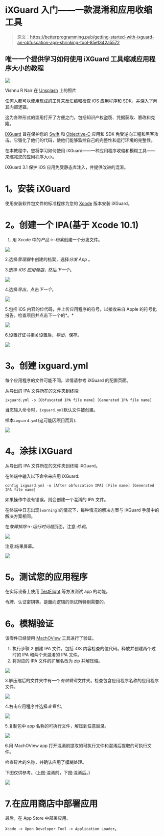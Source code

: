# iXGuard 入门——一款混淆和应用收缩工具

> 原文：<https://betterprogramming.pub/getting-started-with-ixguard-an-obfuscation-app-shrinking-tool-85e1342a5572>

## 唯一一个提供学习如何使用 iXGuard 工具缩减应用程序大小的教程

![](img/791a2bcb1caa324b778b8304f69e984f.png)

Vishnu R Nair 在 [Unsplash](https://unsplash.com/search/photos/hacking?utm_source=unsplash&utm_medium=referral&utm_content=creditCopyText) 上的照片

任何人都可以使用现成的工具来反汇编和检查 iOS 应用程序和 SDK，并深入了解其内部逻辑。

这为各种形式的滥用打开了方便之门，包括知识产权盗窃、凭据获取、篡改和克隆。

[iXGuard](https://www.guardsquare.com/en/blog/ixguard-20-released) 旨在保护您的 [Swift](https://developer.apple.com/swift/) 和 [Objective-C](https://developer.apple.com/library/archive/documentation/Cocoa/Conceptual/ProgrammingWithObjectiveC/Introduction/Introduction.html) 应用和 SDK 免受逆向工程和黑客攻击。它强化了他们的代码，使他们能够监控自己的完整性和运行环境的完整性。

在本教程中，您将学习如何使用 iXGuard——一种应用程序收缩和模糊工具——来缩减您的应用程序大小。

iXGuard 3.1 保护 iOS 应用免受静态库注入，并提供改进的混淆。

# **1。安装 iXGuard**

使用安装软件包文件的标准程序为您的 [Xcode](https://developer.apple.com/xcode/) 版本安装 iXGuard。

# **2。创建一个 IPA(基于 Xcode 10.1)**

1.  用 Xcode 中的*产品*->-*档案*创建一个分发文件。

![](img/6367a4a0839b259043aa885d88282bee.png)

2.选择*管理器*中创建的档案，选择*分发 App* 。

3.选择 *iOS 应用商店*，然后*下一个*。

![](img/5d82be325b36d387ec08c783c552a286.png)

4.选择*导出*，点击*下一个*。

![](img/f1545ee3c628b24636d2efbf549f313c.png)

5.包括 iOS 内容的位代码，并上传应用程序的符号，以接收来自 Apple 的符号化报告。检查项目并点击下一个的*。*

![](img/2d1e971e314f3c9189091c353edce7ce.png)

6.设置好证书相关设置后，*导出*，保存。

![](img/245e1bafd63801f0bbbc0640daeb29a7.png)

# **3。创建 ixguard.yml**

每个应用程序的文件可能不同。详情请参考 iXGuard 的配置页面。

从导出的 IPA 文件所在的文件夹到终端:

`ixguard.yml -o [Obfuscated IPA file name] [Generated IPA file name]`

当您输入命令时，`ixguard.yml`默认文件被创建。

样本`ixguard.yml`(这可能因项目而异):

![](img/4ff0b32e0434d2bfd90b778cac51565b.png)

# **4。涂抹 iXGuard**

从导出的 IPA 文件所在的文件夹到终端 iXGuard。

在终端中输入以下命令来应用 iXGuard:

`config ixguard.yml -o [After obfuscation IPA] [File name] [Generated IPA file name]`

如果操作中没有错误，则会创建一个混淆的 IPA 文件。

在终端中日志出现`[warning]`的情况下，每种情况的解决方案与 iXGuard 手册中的解决方案相同。

在*故障排除*->-*运行时问题*页面，注意:*外观*。

![](img/c269f184dd7f78df2380fabd1e106166.png)

注意:结果屏幕。

![](img/8ee96c655b6f09c010b057702c9fe622.png)

# **5。测试您的应用程序**

在实际设备上使用 [TestFlight](https://developer.apple.com/testflight/) 等方法测试 app 的功能。

令牌、认证密钥等。是面向逻辑的测试所特别需要的。

# **6。模糊验证**

该零件已经使用 [MachOView](https://github.com/gdbinit/MachOView) 工具进行了验证。

1.  执行步骤 2 创建 IPA 文件。包括 iOS 内容检查的位代码。释放并创建两个过时的 IPA 和两个未混淆的 IPA 文件。
2.  将对应的 IPA 文件的扩展名改为 zip 并解压缩。

![](img/b86d1e9c233f7cd9f44c3b9c629b701b.png)

3.解压缩后的文件夹中有一个*有效载荷*文件夹。检查包含应用程序名称的应用程序文件。

![](img/fc4e8bb4028847a840d9b5471979fd81.png)

4.右击应用程序并选择*查看包*。

![](img/e8dccc5cc8566270465615661da082a7.png)

5.复制包中 app 名称的可执行文件，解压到任意目录。

![](img/d2407e0f945d4fda8cfe752e1efd71a8.png)

6.用 MachOView app 打开混淆前提取的可执行文件和混淆后提取的可执行文件。

检查碎片的名称，并确认应用了模糊处理。

下图仅供参考。(上图:混淆前，下图:混淆后。)

![](img/9dc10c99916c9adb70b1dccc8c8f1a98.png)

# 7.在应用商店中部署应用

最后，在 App Store 中部署应用。

`Xcode -> Open Developer Tool -> Application Loader`。